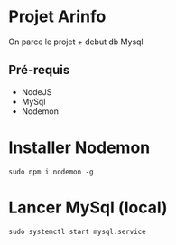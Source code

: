 # Projet Arinfo
On parce le projet + debut db Mysql

## Pré-requis
  - NodeJS
  - MySql
  - Nodemon

# Installer Nodemon
```
sudo npm i nodemon -g
```

# Lancer MySql (local)
```
sudo systemctl start mysql.service
```